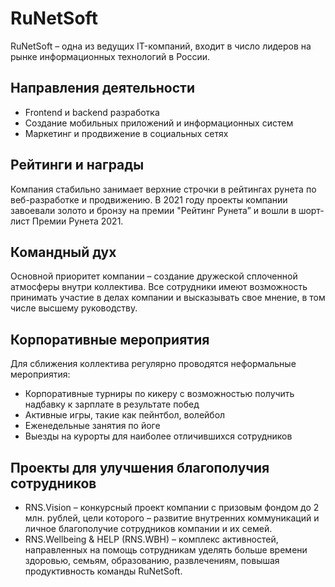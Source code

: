 # RuNetSoft

RuNetSoft – одна из ведущих IT-компаний, входит в число лидеров на рынке информационных технологий в России. 

## Направления деятельности

- Frontend и backend разработка
- Создание мобильных приложений и информационных систем
- Маркетинг и продвижение в социальных сетях

## Рейтинги и награды

Компания стабильно занимает верхние строчки в рейтингах рунета по веб-разработке и продвижению. В 2021 году проекты компании завоевали золото и бронзу на премии "Рейтинг Рунета” и вошли в шорт-лист Премии Рунета 2021.

## Командный дух

Основной приоритет компании – создание дружеской сплоченной атмосферы внутри коллектива. Все сотрудники имеют возможность принимать участие в делах компании и высказывать свое мнение, в том числе высшему руководству.

## Корпоративные мероприятия

Для сближения коллектива регулярно проводятся неформальные мероприятия:

- Корпоративные турниры по кикеру с возможностью получить надбавку к зарплате в результате побед
- Активные игры, такие как пейнтбол, волейбол
- Еженедельные занятия по йоге
- Выезды на курорты для наиболее отличившихся сотрудников

## Проекты для улучшения благополучия сотрудников

- RNS.Vision – конкурсный проект компании с призовым фондом до 2 млн. рублей, цели которого – развитие внутренних коммуникаций и личное благополучие сотрудников компании и их семей.
- RNS.Wellbeing & HELP (RNS.WBH) – комплекс активностей, направленных на помощь сотрудникам уделять больше времени здоровью, семьям, образованию, развлечениям, повышая продуктивность команды RuNetSoft.
